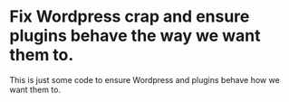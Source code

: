# Fix Wordpress crap and ensure plugins behave the way we want them to.

This is just some code to ensure Wordpress and plugins behave how we want them to.